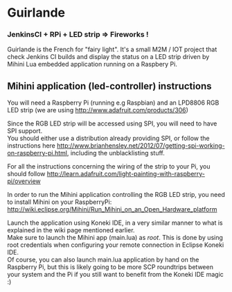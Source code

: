 Guirlande 
============
### JenkinsCI + RPi + LED strip => Fireworks !

Guirlande is the French for "fairy light". It's a small M2M / IOT project that check Jenkins CI builds and display the status on a LED strip driven by Mihini Lua embedded application running on a Raspbery Pi.


Mihini application (led-controller) instructions
------------------------------------------------

You will need a Raspberry Pi (running e.g Raspbian) and an LPD8806 RGB LED strip (we are using http://www.adafruit.com/products/306)

Since the RGB LED strip will be accessed using SPI, you will need to have SPI support.  
You should either use a distribution already providing SPI, or follow the instructions here http://www.brianhensley.net/2012/07/getting-spi-working-on-raspberry-pi.html, including the unblacklisting stuff.

For all the instructions concerning the wiring of the strip to your Pi, you should follow http://learn.adafruit.com/light-painting-with-raspberry-pi/overview

In order to run the Mihini application controlling the RGB LED strip, you need to install Mihini on your RaspberryPi: http://wiki.eclipse.org/Mihini/Run_Mihini_on_an_Open_Hardware_platform

Launch the application using Koneki IDE, in a very similar manner to what is explained in the wiki page mentioned earlier.  
Make sure to launch the Mihini app (main.lua) as *root*. This is done by using root credentials when configuring your remote connection in Eclipse Koneki IDE.  
Of course, you can also launch main.lua application by hand on the Raspberry Pi, but this is likely going to be more SCP roundtrips between your system and the Pi if you still want to benefit from the Koneki IDE magic :)
